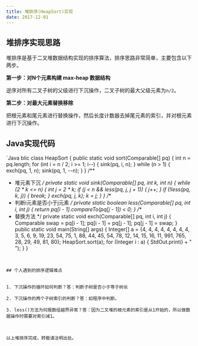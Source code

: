 ```yaml
---
title: 堆排序(HeapSort)实现
date: 2017-12-01
---
```


## 堆排序实现思路


堆排序是基于二叉堆数据结构实现的排序算法，排序思路非常简单，主要包含以下两步。


<!-- more -->


**第一步：对N个元素构建 max-heap 数据结构**


逆序对所有二叉子树的父级进行下沉操作，二叉子树的最大父级元素为`n/2`。  


**第二步：对最大元素替换移除**


把根元素和尾元素进行替换操作，然后长度计数器去掉尾元素的索引，并对根元素进行下沉操作。


## Java实现代码


`Java
blic class HeapSort {
  public static void sort(Comparable[] pq) {
      int n = pq.length;
      for (int i = n / 2; i >= 1; i--) {
          sink(pq, i, n);
      }
      while (n > 1) {
          exch(pq, 1, n);
          sink(pq, 1, --n);
      }
  }
  /**
   * 堆元素下沉
   */
  private static void sink(Comparable[] pq, int k, int n) {
      while (2 * k <= n) {
          int j = 2 * k;
          if (j < n && less(pq, j, j + 1)) {
              j++;
          }
          if (!less(pq, k, j)) {
              break;
          }
          exch(pq, j, k);
          k = j;
      }
  }
  /**
   * 判断i元素是否小于j元素
   */
  private static boolean less(Comparable[] pq, int i, int j) {
      return pq[i - 1].compareTo(pq[j - 1]) < 0;
  }
  /**
   * 替换方法
   */
  private static void exch(Comparable[] pq, int i, int j) {
      Comparable swap = pq[i - 1];
      pq[i - 1] = pq[j - 1];
      pq[j - 1] = swap;
  }
  public static void main(String[] args) {
      Integer[] a = {4, 4, 4, 4, 4, 4, 4, 4, 3, 5, 6, 9, 19, 23, 54, 75, 1, 88, 44, 45, 54, 78, 12, 14, 15, 16, 11, 991, 765, 28, 29, 49, 81, 80};
      HeapSort.sort(a);
      for (Integer i : a) {
          StdOut.print(i + " ");
      }
  }
```


## 个人遇到的排序逻辑难点


1. 下沉操作的循环如何判断？答：判断子树是否小于等于树长

2. 下沉操作的两个子树索引的判断？答：如程序中判断。

3. less()方法为何报数组越界异常？答：因为二叉堆的根元素的索引是从1开始的，所以做数据操作时需要对索引减1。



以上堆排序完成，转载请注明出处。
